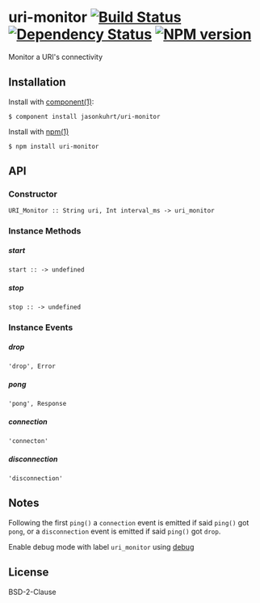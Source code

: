 # uri-monitor [![Build Status](https://travis-ci.org/jasonkuhrt/uri-monitor.png)](https://travis-ci.org/jasonkuhrt/uri-monitor) [![Dependency Status](https://gemnasium.com/jasonkuhrt/uri-monitor.png)](https://gemnasium.com/jasonkuhrt/uri-monitor) [![NPM version](https://badge.fury.io/js/uri-monitor.png)](http://badge.fury.io/js/uri-monitor)
  Monitor a URI's connectivity


## Installation

Install with [component(1)](http://component.io):

    $ component install jasonkuhrt/uri-monitor

Install with [npm(1)](https://npmjs.org)

    $ npm install uri-monitor


## API
### Constructor
    URI_Monitor :: String uri, Int interval_ms -> uri_monitor

### Instance Methods
##### start
    start :: -> undefined

##### stop
    stop :: -> undefined

### Instance Events
##### drop
    'drop', Error

##### pong
    'pong', Response

##### connection
    'connecton'

##### disconnection
    'disconnection'



## Notes
  Following the first `ping()` a `connection` event is emitted if said `ping()` got `pong`, or a `disconnection` event is emitted if said `ping()` got `drop`.

  Enable debug mode with label `uri_monitor` using [debug](https://github.com/visionmedia/debug)


## License

  BSD-2-Clause
